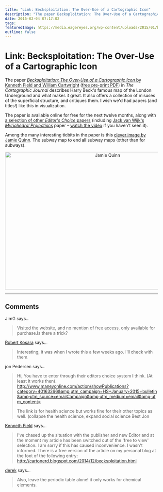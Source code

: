 ```yaml
---
title: "Link: Becksploitation: The Over-Use of a Cartographic Icon"
description: "The paper Becksploitation: The Over-Use of a Cartographic Icon by Kenneth Field and William Cartwright in The Cartographic Journal describes Harry Beck's famous map of the London Underground and what makes it great. It also offers a collection of misuses of the superficial structure, and critiques them. I wish we'd had papers (and titles!) like this in visualization."
date: 2015-02-04 07:17:02
tags:
featuredImage: https://media.eagereyes.org/wp-content/uploads/2015/01/becksploitation-teaser.jpg
outline: false
---
```


# Link: Becksploitation: The Over-Use of a Cartographic Icon

The paper <a href="http://www.maneyonline.com/doi/abs/10.1179/0008704114Z.000000000150"><em>Becksploitation: The Over-Use of a Cartographic Icon</em> by Kenneth Field and William Cartwright</a> (<a href="https://drive.google.com/file/d/0B74oo5QGpleoVi1Ya1hTNms4REE/view?usp=sharing">free pre-print PDF</a>) in <em>The Cartographic Journal</em> describes Harry Beck's famous map of the London Underground and what makes it great. It also offers a collection of misuses of the superficial structure, and critiques them. I wish we'd had papers (and titles!) like this in visualization.

The paper is available online for free for the next twelve months, along with <a href="http://www.maneyonline.com/action/showMostReadArticles?journalCode=CAJ#97f82663-59b5-4d49-bbef-7ae8d9060d91-753f8c65-32d3-490a-a727-8e09499b383c">a selection of other <em>Editor's Choice</em> papers</a> (including <a href="http://www.maneyonline.com/doi/abs/10.1179/000870408X276594">Jack van Wijk's <em>Myriahedral Projections</em></a> paper – <a href="https://www.youtube.com/watch?v=TMKaxQvJQp4">watch the video</a> if you haven't seen it).

Among the many interesting tidbits in the paper is this <a href="https://www.flickr.com/photos/jamiethemapquinn/8966983573/">clever image by Jamie Quinn</a>. The subway map to end all subway maps (other than for subways).

<p align="center"><a href="https://www.flickr.com/photos/jamiethemapquinn/8966983573/"><img class="aligncenter size-medium wp-image-8627" src="https://media.eagereyes.org/wp-content/uploads/2015/01/becksploitation-660x453.jpg" alt="Jamie Quinn" width="660" height="453" /></a></p>


<PostedBy />


<aside class="comments">

---
## Comments

JimG says…
>	Visited the website, and no mention of free access, only available for purchase.Is there a trick?

<a href="/about" rel="nofollow noopener" target="_blank">Robert Kosara</a> says…
>	Interesting, it was when I wrote this a few weeks ago. I'll check with them.

jon Pedersen says…
>	Hi,
>	You have to enter through their editors choice system I think. (At least it works then).
>	http://www.maneyonline.com/action/showPublications?category=40163366&amp;utm_campaign=HS+January+2015+bulletin&amp;utm_source=emailCampaign&amp;utm_medium=email&amp;utm_content=
>	
>	The link is for health science but works fine for their other topics as well. (collapse the health science, expand social science
>	Best
>	Jon

<a href="http://cartonerd.com" rel="nofollow noopener" target="_blank">Kenneth Field</a> says…
>	I've chased up the situation with the publisher and new Editor and at the moment my article has been switched out of the 'free to view' selection. I am sorry if this has caused inconvenience. I wasn't informed. There is a free version of the article on my personal blog at the foot of the following entry: http://cartonerd.blogspot.com/2014/12/becksploitation.html

<a href="http://i-ocean.blogspot.com" rel="nofollow noopener" target="_blank">derek</a> says…
>	Also, leave the periodic table alone! it only works for chemical elements.

</aside>

